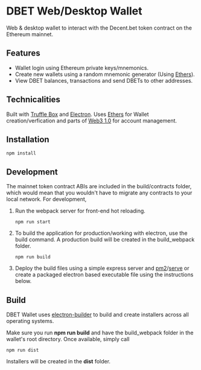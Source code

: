 # DBET Web/Desktop Wallet

Web & desktop wallet to interact with the Decent.bet token contract on 
the Ethereum mainnet. 

## **Features**

- Wallet login using Ethereum private keys/mnemonics.
- Create new wallets using a random mnemonic generator (Using [Ethers](https://github.com/ethers-io/ethers.js)).
- View DBET balances, transactions and send DBETs to other addresses.

## **Technicalities**

Built with [Truffle Box](truffle-box.github.io) and [Electron](https://github.com/electron/electron). Uses [Ethers](https://github.com/ethers-io/ethers.js) for Wallet creation/verfication and parts of [Web3 1.0](https://github.com/ethereum/web3.js/tree/1.0) for account management.

## **Installation**

```
npm install
```

## **Development**

The mainnet token contract ABIs are included in the build/contracts folder, which would mean
that you wouldn't have to migrate any contracts to your local network. For development, 
    
1. Run the webpack server for front-end hot reloading. 

    ```
    npm run start
    ```

2. To build the application for production/working with electron, use the build command. 
A production build will be created in the build_webpack folder.

    ```
    npm run build
    ```

3. Deploy the build files using a simple express server and [pm2](https://github.com/Unitech/pm2)/[serve](https://github.com/zeit/serve) or
   create a packaged electron based executable file using the instructions below.

## **Build**

DBET Wallet uses [electron-builder](https://github.com/electron-userland/electron-builder) 
to build and create installers across all operating systems.

Make sure you run **npm run build** and have the build_webpack folder in the wallet's root 
directory. Once available, simply call 

```
npm run dist
```

Installers will be created in the **dist** folder.